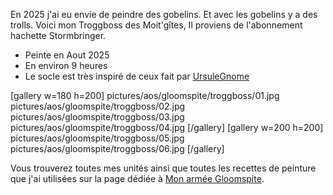 
En 2025 j'ai eu envie de peindre des gobelins. Et avec les gobelins y a des trolls. 
Voici mon Troggboss des Moit'gîtes, Il proviens de l'abonnement hachette Stormbringer.

* Peinte en Aout 2025
* En environ 9 heures
* Le socle est très inspiré de ceux fait par [UrsuleGnome](https://www.twitch.tv/ursulegnome)

[gallery w=180 h=200]
pictures/aos/gloomspite/troggboss/01.jpg
pictures/aos/gloomspite/troggboss/02.jpg
pictures/aos/gloomspite/troggboss/03.jpg
pictures/aos/gloomspite/troggboss/04.jpg
[/gallery]
[gallery w=200 h=200]
pictures/aos/gloomspite/troggboss/05.jpg
pictures/aos/gloomspite/troggboss/06.jpg
[/gallery]

Vous trouverez toutes mes unités ainsi que toutes les recettes de peinture que j'ai utilisées
sur la page dédiée à [Mon armée Gloomspite](2025/armee-gloomspite-gitz.html).

